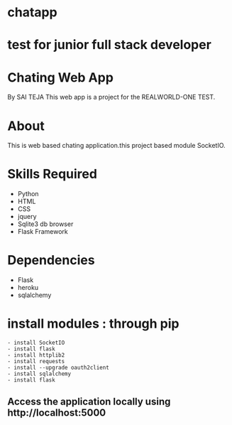 # chatapp

# test for junior full stack developer

# Chating  Web App

By SAI TEJA This web app is a project for the REALWORLD-ONE TEST.

# About

This is web based chating application.this project based module SocketIO.

# Skills Required
- Python
- HTML
- CSS
- jquery
- Sqlite3 db browser
- Flask Framework

# Dependencies
- Flask
- heroku
- sqlalchemy

# install modules : through pip
```
- install SocketIO
- install flask
- install httplib2
- install requests
- install --upgrade oauth2client
- install sqlalchemy
- install flask
```


## Access the application locally using http://localhost:5000
